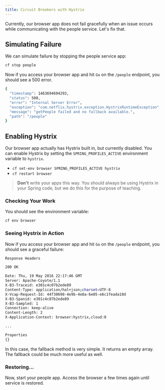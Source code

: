```yaml
---
title: Circuit Breakers with Hystrix
---
```


Currently, our browser app does not fail gracefully when an issue occurs while communicating with the people service. Let's fix that.


## Simulating Failure

We can simulate failure by stopping the people service app:

```sh
cf stop people
```

Now if you access your browser app and hit `Go` on the `/people` endpoint, you should see a 500 error.

```sh
{
  "timestamp": 1463694694293,
  "status": 500,
  "error": "Internal Server Error",
  "exception": "com.netflix.hystrix.exception.HystrixRuntimeException",
  "message": "getPeople failed and no fallback available.",
  "path": "/people"
}
```


## Enabling Hystrix

Our browser app actually has Hystrix built in, but currently disabled. You can enable Hystrix by setting the `SPRING_PROFILES_ACTIVE` environment variable to `hystrix`.

* `cf set-env browser SPRING_PROFILES_ACTIVE hystrix`
* `cf restart browser`

> **Don't** write your apps this way. You should always be using Hystrix in your Spring code, but we do this for the purpose of teaching.


### Checking Your Work

You should see the environment variable:

```sh
cf env browser
```


### Seeing Hystrix in Action

Now if you access your browser app and hit `Go` on the `/people` endpoint, you should see a graceful failure:

```sh
Response Headers

200 OK

Date: Thu, 19 May 2016 22:17:46 GMT
Server: Apache-Coyote/1.1
X-B3-Traceid: e301c4c07b2ede89
Content-Type: application/hal+json;charset=UTF-8
X-Vcap-Request-Id: 44f30698-4e9b-4e8a-6e05-e6c1feada10d
X-B3-Spanid: e301c4c07b2ede89
X-B3-Sampled: 1
Connection: keep-alive
Content-Length: 2
X-Application-Context: browser:hystrix,cloud:0

...

Properties
{}
```

In this case, the fallback method is very simple. It returns an empty array. The fallback could be much more useful as well.


### Restoring...

Now, start your people app. Access the browser a few times again until service is restored.

